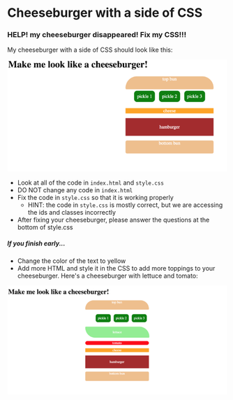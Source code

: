 # Cheeseburger with a side of CSS

### HELP! my cheeseburger disappeared! Fix my CSS!!!

My cheeseburger with a side of CSS should look like this:

![cheeseburger](/images/cheeseburger.png)

* Look at all of the code in `index.html` and `style.css`
* DO NOT change any code in `index.html`
* Fix the code in `style.css` so that it is working properly
  * HINT: the code in `style.css` is mostly correct, but we are accessing the ids and classes incorrectly
* After fixing your cheeseburger, please answer the questions at the bottom of style.css


##### If you finish early...
* Change the color of the text to yellow
* Add more HTML and style it in the CSS to add more toppings to your cheeseburger. Here's a cheeseburger with lettuce and tomato:

![loaded-cheeseburger](/images/loaded-cheeseburger.png)